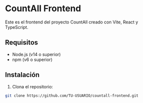 # CountAll Frontend

Este es el frontend del proyecto CountAll creado con Vite, React y TypeScript.

## Requisitos

- Node.js (v14 o superior)
- npm (v6 o superior)

## Instalación

1. Clona el repositorio:

```bash
git clone https://github.com/TU-USUARIO/countall-frontend.git
